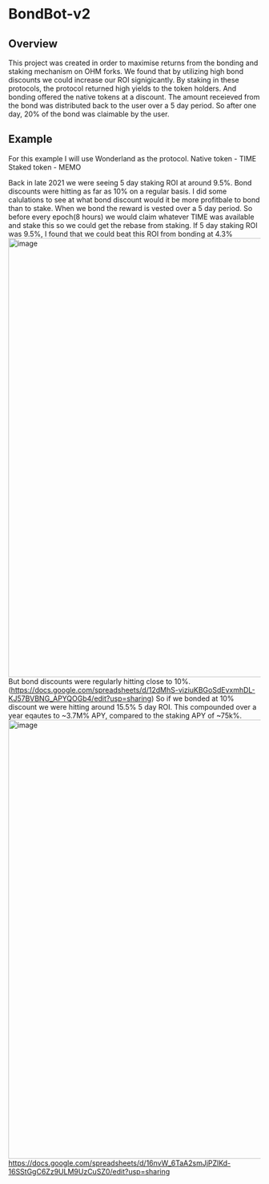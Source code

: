 # BondBot-v2

## Overview
This project was created in order to maximise returns from the bonding and staking mechanism on OHM forks. We found that by utilizing high bond discounts we could increase our ROI signigicantly.
By staking in these protocols, the protocol returned high yields to the token holders. And bonding offered the native tokens at a discount. The amount receieved from the bond was distributed back to the user over a 5 day period. So after one day, 20% of the bond was claimable by the user.

## Example
For this example I will use Wonderland as the protocol.
Native token - TIME
Staked token - MEMO

Back in late 2021 we were seeing 5 day staking ROI at around 9.5%. Bond discounts were hitting as far as 10% on a regular basis.
I did some calulations to see at what bond discount would it be more profitbale to bond than to stake. When we bond the reward is vested over a 5 day period. So before every epoch(8 hours) we would claim whatever TIME was available and stake this so we could get the rebase from staking.
If 5 day staking ROI was 9.5%, I found that we could beat this ROI from bonding at 4.3%
<img width="875" alt="image" src="https://user-images.githubusercontent.com/91339550/174036508-d2052ea1-cf19-4979-9869-0e982c2aaf91.png">
But bond discounts were regularly hitting close to 10%. (https://docs.google.com/spreadsheets/d/12dMhS-viziuKBGoSdEvxmhDL-KJ57BVBNG_APYQOGb4/edit?usp=sharing)
So if we bonded at 10% discount we were hitting around 15.5% 5 day ROI. This compounded over a year eqautes to ~3.7M% APY, compared to the staking APY of ~75k%. 
<img width="875" alt="image" src="https://user-images.githubusercontent.com/91339550/174039329-30f24c3a-f5c0-45ed-86ec-c619d09094d7.png">
https://docs.google.com/spreadsheets/d/16nvW_6TaA2smJjPZlKd-16SStGgC6Zz9ULM9UzCuSZ0/edit?usp=sharing
